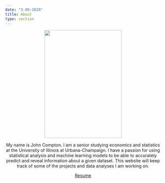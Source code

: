 ```yaml
---
date: "3-09-2020"
title: About
type: section
---
```


<center>
  <img src = "https://i.imgur.com/4ZzlHk6.jpg" width = "250" height = "350" />
<center>

My name is John Compton. I am a senior studying economics and statistics at the University of Illinois at Urbana-Champaign. I have a passion for using statistical analysis and machine learning models to be able to accurately predict and reveal information about a given dataset. This website will keep track of some of the projects and data analyses I am working on.

<a href="file:///C:/Users/John Compton/Documents/Compton_John_Resume.docx" download>Resume</a>